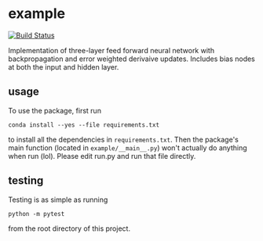 # example

[![Build
Status](https://travis-ci.org/kazlewis/bmi203_finalproject.svg?branch=master)](https://travis-ci.org/kazlewis/bmi203_finalproject)

Implementation of three-layer feed forward neural network with backpropagation and error weighted derivaive updates. 
Includes bias nodes at both the input and hidden layer.

## usage

To use the package, first run

```
conda install --yes --file requirements.txt
```

to install all the dependencies in `requirements.txt`. Then the package's
main function (located in `example/__main__.py`) won't actually do anything when run (lol). 
Please edit run.py and run that file directly.


## testing

Testing is as simple as running

```
python -m pytest
```

from the root directory of this project.
